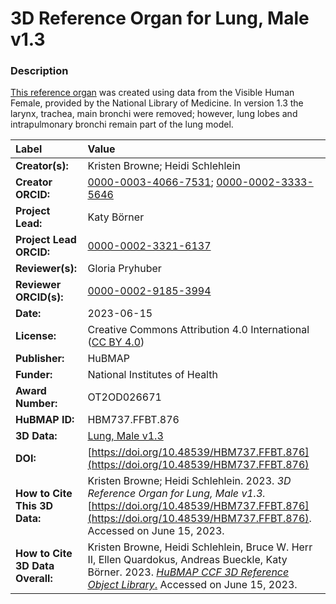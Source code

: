 # 3D Reference Organ for Lung, Male v1.3

### Description
[This reference organ](https://hubmapconsortium.github.io/ccf/pages/ccf-3d-reference-library.html) was created using data from the Visible Human Female, provided by the National Library of Medicine. In version 1.3 the larynx, trachea, main bronchi were removed; however, lung lobes and intrapulmonary bronchi remain part of the lung model.

| Label | Value |
| :------------- |:-------------|
| **Creator(s):** | Kristen Browne; Heidi Schlehlein |
| **Creator ORCID:** | [0000-0003-4066-7531](https://orcid.org/0000-0003-4066-7531); [0000-0002-3333-5646](https://orcid.org/0000-0002-3333-5646)|
| **Project Lead:** | Katy B&ouml;rner |
| **Project Lead ORCID:** | [0000-0002-3321-6137](https://orcid.org/0000-0002-3321-6137) |
| **Reviewer(s):** | Gloria Pryhuber |
| **Reviewer ORCID(s):** |[0000-0002-9185-3994](https://doi.org/10.5072/0000-0002-9185-3994)|
| **Date:** | 2023-06-15 |
| **License:** | Creative Commons Attribution 4.0 International ([CC BY 4.0](https://creativecommons.org/licenses/by/4.0/)) |
| **Publisher:** | HuBMAP |
| **Funder:** | National Institutes of Health |
| **Award Number:** | OT2OD026671 |
| **HuBMAP ID:** | HBM737.FFBT.876 |
| **3D Data:** | [Lung, Male v1.3](https://hubmapconsortium.github.io/ccf-releases/v1.4/models/3d-vh-f-lung.glb) |
| **DOI:** | [https://doi.org/10.48539/HBM737.FFBT.876](https://doi.org/10.48539/HBM737.FFBT.876) |
| **How to Cite This 3D Data:** |  Kristen Browne; Heidi Schlehlein. 2023. *3D Reference Organ for Lung, Male v1.3.* [https://doi.org/10.48539/HBM737.FFBT.876](https://doi.org/10.48539/HBM737.FFBT.876). Accessed on June 15, 2023. |
| **How to Cite 3D Data Overall:** | Kristen Browne, Heidi Schlehlein, Bruce W. Herr II, Ellen Quardokus, Andreas Bueckle, Katy B&ouml;rner. 2023. [*HuBMAP CCF 3D Reference Object Library*.](https://humanatlas.io/3d-reference-library) Accessed on June 15, 2023. | 

